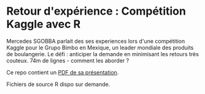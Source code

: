 # Retour d'expérience : Compétition Kaggle avec R
Mercedes SGOBBA parlait des ses experiences lors d'une compétition Kaggle pour le Grupo Bimbo en Mexique, un leader mondiale des produits de boulangerie. Le défi : anticiper la demande en minimisant les retours très couteux. 74m de lignes - comment les aborder ? 

Ce repo contient un [PDF de sa présentation](kaggle_rladies_nov2017.pdf).

Fichiers de source R dispo sur demande.
